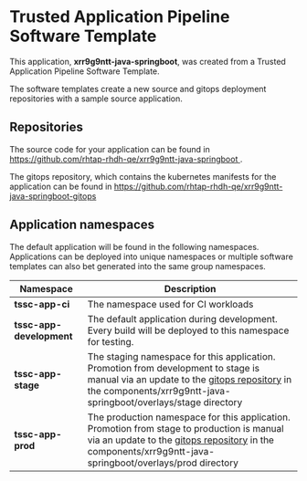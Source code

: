 # Trusted Application Pipeline Software Template

This application, **xrr9g9ntt-java-springboot**, was created from a Trusted Application Pipeline Software Template.

The software templates create a new source and gitops deployment repositories with a sample source application. 

## Repositories

The source code for your application can be found in [https://github.com/rhtap-rhdh-qe/xrr9g9ntt-java-springboot ](https://github.com/rhtap-rhdh-qe/xrr9g9ntt-java-springboot ).
 
The gitops repository, which contains the kubernetes manifests for the application can be found in 
[https://github.com/rhtap-rhdh-qe/xrr9g9ntt-java-springboot-gitops ](https://github.com/rhtap-rhdh-qe/xrr9g9ntt-java-springboot-gitops ) 

## Application namespaces 

The default application will be found in the following namespaces. Applications can be deployed into unique namespaces or multiple software templates can also bet generated into the same group namespaces.  

|  Namespace   |  Description   |  
| -------- | -------- |
| **tssc-app-ci** | The namespace used for CI workloads |
| **tssc-app-development** | The default application during development. Every build will be deployed to this namespace for testing. |
| **tssc-app-stage** | The staging namespace for this application. Promotion from development to stage is manual via an update to the [gitops repository](https://github.com/rhtap-rhdh-qe/xrr9g9ntt-java-springboot-gitops ) in the components/xrr9g9ntt-java-springboot/overlays/stage directory |
| **tssc-app-prod** | The production namespace for this application. Promotion from stage to production is manual via an update to the [gitops repository](https://github.com/rhtap-rhdh-qe/xrr9g9ntt-java-springboot-gitops ) in the components/xrr9g9ntt-java-springboot/overlays/prod directory |